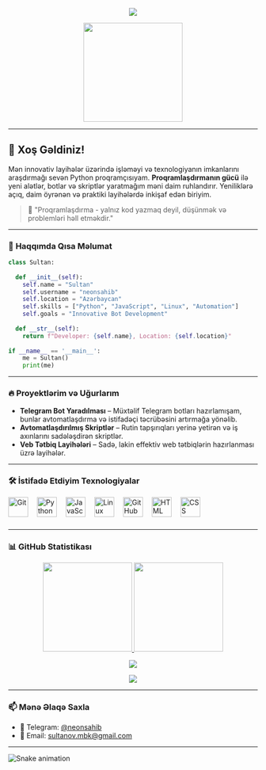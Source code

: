 <p align="center">
  <a align="center"><img src="https://readme-typing-svg.herokuapp.com?&font=IBM+Plex+Sans&color=F72EE2&size=25&lines=Welcome+to+My+GitHub+Profile!;Python+Enthusiast+and+Developer!;Building+Projects+One+Line+at+a+Time!"/></a>
</p>

<p align="center">
  <img align="center" src="https://media.giphy.com/media/M9gbBd9nbDrOTu1Mqx/giphy.gif" width="200px">
</p>

---

## 🌟 **Xoş Gəldiniz!**

Mən innovativ layihələr üzərində işləməyi və texnologiyanın imkanlarını araşdırmağı sevən Python proqramçısıyam. **Proqramlaşdırmanın gücü** ilə yeni alətlər, botlar və skriptlər yaratmağım məni daim ruhlandırır. Yeniliklərə açıq, daim öyrənən və praktiki layihələrdə inkişaf edən biriyim.

> 🧠 "Proqramlaşdırma - yalnız kod yazmaq deyil, düşünmək və problemləri həll etməkdir."

---

### 🚀 **Haqqımda Qısa Məlumat**

```python
class Sultan:
    
  def __init__(self):
    self.name = "Sultan"
    self.username = "neonsahib"
    self.location = "Azərbaycan"
    self.skills = ["Python", "JavaScript", "Linux", "Automation"]
    self.goals = "Innovative Bot Development"
    
  def __str__(self):
    return f"Developer: {self.name}, Location: {self.location}"
    
if __name__ == '__main__':
    me = Sultan()
    print(me)
```

---

### 🔥 **Proyektlərim və Uğurlarım**

- **Telegram Bot Yaradılması** – Müxtəlif Telegram botları hazırlamışam, bunlar avtomatlaşdırma və istifadəçi təcrübəsini artırmağa yönəlib.
- **Avtomatlaşdırılmış Skriptlər** – Rutin tapşırıqları yerinə yetirən və iş axınlarını sadələşdirən skriptlər.
- **Veb Tətbiq Layihələri** – Sadə, lakin effektiv web tətbiqlərin hazırlanması üzrə layihələr.

---

### 🛠️ **İstifadə Etdiyim Texnologiyalar**

<img align="left" alt="Git" width="40px" style="padding-right:15px;" src="https://cdn.jsdelivr.net/gh/devicons/devicon/icons/git/git-original.svg" />
<img align="left" alt="Python" width="40px" style="padding-right:15px;" src="https://cdn.jsdelivr.net/gh/devicons/devicon/icons/python/python-plain.svg" />
<img align="left" alt="JavaScript" width="40px" style="padding-right:15px;" src="https://cdn.jsdelivr.net/gh/devicons/devicon/icons/javascript/javascript-plain.svg" />
<img align="left" alt="Linux" width="40px" style="padding-right:15px;" src="https://cdn.jsdelivr.net/gh/devicons/devicon/icons/linux/linux-original.svg" />
<img align="left" alt="GitHub" width="40px" style="padding-right:15px;" src="https://cdn.jsdelivr.net/gh/devicons/devicon/icons/github/github-original.svg" />
<img align="left" alt="HTML" width="40px" style="padding-right:15px;" src="https://cdn.jsdelivr.net/gh/devicons/devicon/icons/html5/html5-plain.svg" />
<img align="left" alt="CSS" width="40px" style="padding-right:15px;" src="https://cdn.jsdelivr.net/gh/devicons/devicon/icons/css3/css3-plain.svg" />
<br><br><br>

---

### 📊 **GitHub Statistikası**

<p align="center">
<a href="https://github.com/Abbasxan">
  <img height="180em" src="https://github-readme-stats-eight-theta.vercel.app/api?username=Abbasxan&show_icons=true&theme=tokyonight&include_all_commits=true&count_private=true"/>
  <img height="180em" src="https://github-readme-stats-eight-theta.vercel.app/api/top-langs/?username=Abbasxan&layout=compact&langs_count=8&theme=tokyonight"/>
</a>
</p>

<p align="center">
  <img src="https://github-profile-summary-cards.vercel.app/api/cards/profile-details?username=Abbasxan&theme=radical"/>
</p>

<p align="center">
  <img src="https://github-readme-activity-graph.cyclic.app/graph?username=Abbasxan&theme=react-dark&hide_border=true"/>
</p>

---

### 📫 **Mənə Əlaqə Saxla**

- 💬 Telegram: [@neonsahib](https://t.me/neonsahib)
- 📧 Email: [sultanov.mbk@gmail.com]()

---

![Snake animation](https://github.com/mirsaid-mirzohidov/mirsaid-mirzohidov/blob/output/github-contribution-grid-snake.svg)

```
